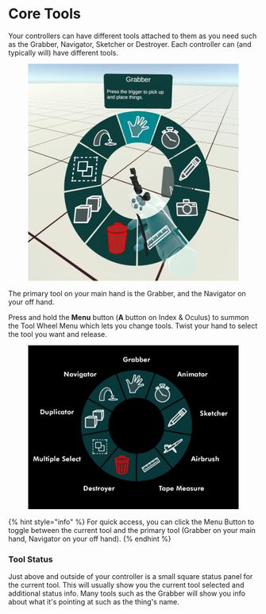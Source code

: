 # Core Tools

Your controllers can have different tools attached to them as you need such as the Grabber, Navigator, Sketcher or Destroyer. Each controller can (and typically will) have different tools.

<figure><img src="../../.gitbook/assets/DUMMY 2023-02-14 17-38-07.jpg" alt=""><figcaption></figcaption></figure>

The primary tool on your main hand is the Grabber, and the Navigator on your off hand.

Press and hold the **Menu** button (**A** button on Index & Oculus) to summon the Tool Wheel Menu which lets you change tools. Twist your hand to select the tool you want and release.

<figure><img src="../../.gitbook/assets/image (3).png" alt=""><figcaption></figcaption></figure>

{% hint style="info" %}
For quick access, you can click the Menu Button to toggle between the current tool and the primary tool (Grabber on your main hand, Navigator on your off hand).
{% endhint %}

### Tool Status

Just above and outside of your controller is a small square status panel for the current tool. This will usually show you the current tool selected and additional status info. Many tools such as the Grabber will show you info about what it's pointing at such as the thing's name.
